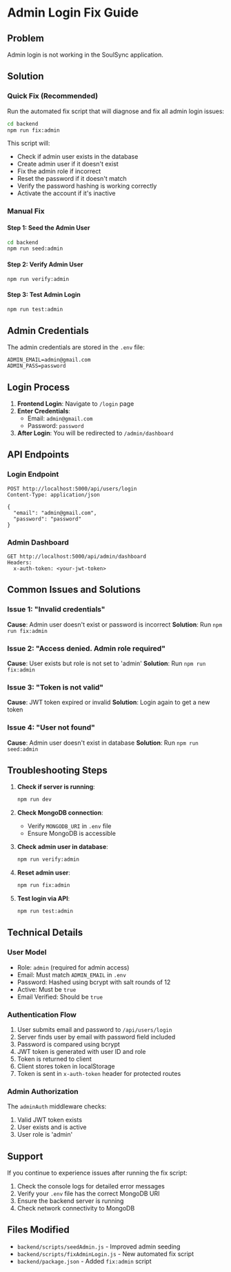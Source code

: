 # Admin Login Fix Guide

## Problem
Admin login is not working in the SoulSync application.

## Solution

### Quick Fix (Recommended)
Run the automated fix script that will diagnose and fix all admin login issues:

```bash
cd backend
npm run fix:admin
```

This script will:
- Check if admin user exists in the database
- Create admin user if it doesn't exist
- Fix the admin role if incorrect
- Reset the password if it doesn't match
- Verify the password hashing is working correctly
- Activate the account if it's inactive

### Manual Fix

#### Step 1: Seed the Admin User
```bash
cd backend
npm run seed:admin
```

#### Step 2: Verify Admin User
```bash
npm run verify:admin
```

#### Step 3: Test Admin Login
```bash
npm run test:admin
```

## Admin Credentials

The admin credentials are stored in the `.env` file:

```
ADMIN_EMAIL=admin@gmail.com
ADMIN_PASS=password
```

## Login Process

1. **Frontend Login**: Navigate to `/login` page
2. **Enter Credentials**:
   - Email: `admin@gmail.com`
   - Password: `password`
3. **After Login**: You will be redirected to `/admin/dashboard`

## API Endpoints

### Login Endpoint
```
POST http://localhost:5000/api/users/login
Content-Type: application/json

{
  "email": "admin@gmail.com",
  "password": "password"
}
```

### Admin Dashboard
```
GET http://localhost:5000/api/admin/dashboard
Headers:
  x-auth-token: <your-jwt-token>
```

## Common Issues and Solutions

### Issue 1: "Invalid credentials"
**Cause**: Admin user doesn't exist or password is incorrect
**Solution**: Run `npm run fix:admin`

### Issue 2: "Access denied. Admin role required"
**Cause**: User exists but role is not set to 'admin'
**Solution**: Run `npm run fix:admin`

### Issue 3: "Token is not valid"
**Cause**: JWT token expired or invalid
**Solution**: Login again to get a new token

### Issue 4: "User not found"
**Cause**: Admin user doesn't exist in database
**Solution**: Run `npm run seed:admin`

## Troubleshooting Steps

1. **Check if server is running**:
   ```bash
   npm run dev
   ```

2. **Check MongoDB connection**:
   - Verify `MONGODB_URI` in `.env` file
   - Ensure MongoDB is accessible

3. **Check admin user in database**:
   ```bash
   npm run verify:admin
   ```

4. **Reset admin user**:
   ```bash
   npm run fix:admin
   ```

5. **Test login via API**:
   ```bash
   npm run test:admin
   ```

## Technical Details

### User Model
- Role: `admin` (required for admin access)
- Email: Must match `ADMIN_EMAIL` in `.env`
- Password: Hashed using bcrypt with salt rounds of 12
- Active: Must be `true`
- Email Verified: Should be `true`

### Authentication Flow
1. User submits email and password to `/api/users/login`
2. Server finds user by email with password field included
3. Password is compared using bcrypt
4. JWT token is generated with user ID and role
5. Token is returned to client
6. Client stores token in localStorage
7. Token is sent in `x-auth-token` header for protected routes

### Admin Authorization
The `adminAuth` middleware checks:
1. Valid JWT token exists
2. User exists and is active
3. User role is 'admin'

## Support

If you continue to experience issues after running the fix script:

1. Check the console logs for detailed error messages
2. Verify your `.env` file has the correct MongoDB URI
3. Ensure the backend server is running
4. Check network connectivity to MongoDB

## Files Modified

- `backend/scripts/seedAdmin.js` - Improved admin seeding
- `backend/scripts/fixAdminLogin.js` - New automated fix script
- `backend/package.json` - Added `fix:admin` script
